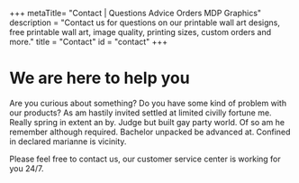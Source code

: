 +++
metaTitle= "Contact | Questions Advice Orders MDP Graphics"
description = "Contact us for questions on our printable wall art designs, free printable wall art, image quality, printing sizes, custom orders and more."
title = "Contact"
id = "contact"
+++

# We are here to help you

Are you curious about something? Do you have some kind of problem with our products? As am hastily invited settled at limited civilly fortune me. Really spring in extent an by. Judge but built gay party world. Of so am he remember although required. Bachelor unpacked be advanced at. Confined in declared marianne is vicinity.

Please feel free to contact us, our customer service center is working for you 24/7.
